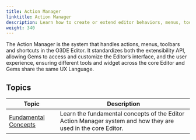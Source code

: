 ```yaml
---
title: Action Manager
linktitle: Action Manager
description: Learn how to create or extend editor behaviors, menus, toolbars and hotkeys.
weight: 340
---
```


The Action Manager is the system that handles actions, menus, toolbars and shortcuts in the O3DE Editor.
It standardizes both the extensibility API, allowing Gems to access and customize the Editor’s interface, and the user experience, ensuring different tools and widget across the core Editor and Gems share the same UX Language.

## Topics

| Topic | Description |
| - | - |
| [Fundamental Concepts](./fundamentals) | Learn the fundamental concepts of the Editor Action Manager system and how they are used in the core Editor. |

